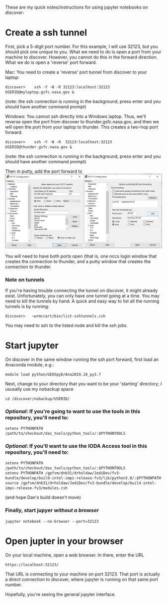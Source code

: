 These are my quick notes/instructions for using jupyter notebooks on discover:

# Create a ssh tunnel

First, pick a 5-digit port number.  For this example, I will use 32123, but you should pick one unique to you.  What we need to do is open a port from your machine to discover.  However, you cannot do this in the forward direction.  What we do is open a 'reverse' port forward.  

Mac:  You need to create a 'reverse' port tunnel from discover to your laptop:
```
discover>    ssh -Y -N -R 32123:localhost:32123 USERID@mylaptop.gsfc.nasa.gov &
```
(note:  the ssh connection is running in the background; press enter and you should have another command prompt)

Windows: You cannot ssh directly into a Windows laptop.  Thus, we'll reverse open the port from discover to thunder.gsfc.nasa.gov, and then we will open the port from your laptop to thunder.  This creates a two-hop port forward.
```
discover>    ssh -Y -N -R  32123:localhost:32123 USERID@thunder.gsfc.nasa.gov &
```
(note:  the ssh connection is running in the background; press enter and you should have another command prompt)

Then in putty, add the port forward to 
![putty_screenshot.png](putty_screenshot.png)

You will need to have both ports open (that is, one nccs login window that creates the connection to thunder, and a putty window that creates the connection to thunder.

### Note on tunnels
If you're having trouble connecting the tunnel on discover, it might already exist.  Unfortunately, you can only have one tunnel going at a time.  You may need to kill the tunnels by hand.  A quick and easy way to list all the running tunnels is by running:
```
discover>   ~wrmccart/bin/list-sshtunnels.csh
```
You may need to ssh to the listed node and kill the ssh jobs.

# Start jupyter

On discover in the same window running the ssh port forward, first load an Anaconda module, e.g.:
```
module load python/GEOSpyD/Ana2019.10_py3.7
```
Next, change to your directory that you want to be your 'starting' directory; I ususally use my nobackup space
```
cd /discover/nobackup/USERID/
```
### *Optional*:  If you're going to want to use the tools in this repository, you'll need to:
```
setenv PYTHONPATH /path/to/checkout/das_tools/python_tools/:$PYTHONTOOLS
```

### *Optional*:  If you'll want to use the IODA Access tool in this repository, you'll need to:
```
setenv PYTHONPATH /path/to/checkout/das_tools/python_tools/:$PYTHONTOOLS
setenv PYTHONPATH /gpfsm/dnb31/drholdaw/JediDev/fv3-bundle/develop/build-intel-impi-release-fv3/lib/python3.8/:$PYTHONPATH
source /gpfsm/dnb31/drholdaw/JediDev/fv3-bundle/develop/build-intel-impi-release-fv3/modules.csh
```
(and hope Dan's build doesn't move)

### Finally, start jupyer *without a browser*
```
jupyter notebook --no-browser --port=32123
```

# Open jupter in your browser

On your local machine, open a web browser.  In there, enter the URL
```
https://localhost:32123/
```

That URL is connecting to your machine on port 32123.  That port is actually a direct connection to discover, where jupyter is running on that same port number.  

Hopefully, you're seeing the general jupyter interface.


